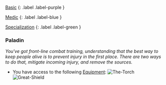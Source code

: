 
[Basic](Game/Basic-List)
{: .label .label-purple }

[Medic](Game/Medic)
{: .label .label-blue }

[Specialization](Game/Specialization-List)
{: .label .label-green }
### Paladin
*You've got front-line combat training, understanding that the best way to keep people alive is to prevent injury in the first place. There are two ways to do that, mitigate incoming injury, and remove the sources.*
* You have access to the following [Equipment](Core/Equipment):
![The-Torch](Game/Blocks/The-Torch)
![Great-Shield](Game/Blocks/Great-Shield)